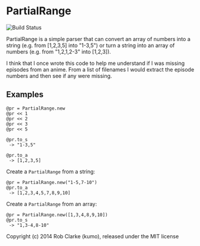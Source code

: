 PartialRange
============

![Build Status](https://travis-ci.org/kumo/partial_range.rb.svg?branch=master)

PartialRange is a simple parser that can convert an array of numbers into a string (e.g. from [1,2,3,5] into "1-3,5") or turn a string into an array of numbers (e.g. from "1,2,1,2-3" into [1,2,3]).

I think that I once wrote this code to help me understand if I was missing episodes from an anime. From a list of filenames I would extract the episode numbers and then see if any were missing.


## Examples

````
@pr = PartialRange.new
@pr << 1
@pr << 2
@pr << 3
@pr << 5

@pr.to_s
 -> "1-3,5"

@pr.to_a
 -> [1,2,3,5]
````

Create a `PartialRange` from a string:

````
@pr = PartialRange.new("1-5,7-10")
@pr.to_a
 -> [1,2,3,4,5,7,8,9,10]
````

Create a `PartialRange` from an array:

````
@pr = PartialRange.new([1,3,4,8,9,10])
@pr.to_s
 -> "1,3-4,8-10"
````

Copyright (c) 2014 Rob Clarke (kumo), released under the MIT license

